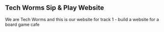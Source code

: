 ## Tech Worms Sip & Play Website
We are Tech Worms and this is our website for track 1 - build a website for a board game cafe
